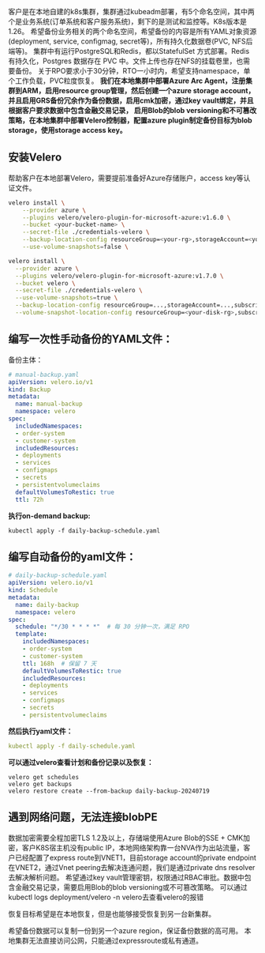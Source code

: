客户是在本地自建的k8s集群，集群通过kubeadm部署，有5个命名空间，其中两个是业务系统(订单系统和客户服务系统)，剩下的是测试和监控等。K8s版本是1.26。
希望备份业务相关的两个命名空间，希望备份的内容是所有YAML对象资源(deployment, service, configmag, secret等)，所有持久化数据卷(PVC, NFS后端等)。
集群中有运行PostgreSQL和Redis，都以StatefulSet 方式部署。Redis 有持久化，Postgres 数据存在 PVC 中。文件上传也存在NFS的挂载卷里，也需要备份。
关于RPO要求小于30分钟，RTO一小时内，希望支持namespace，单个工作负载，PVC粒度恢复。
**我们在本地集群中部署Azure Arc Agent，注册集群到ARM，启用resource group管理，然后创建一个azure storage account，并且启用GRS备份冗余作为备份数据，启用cmk加密，通过key vault绑定，并且根据客户要求数据中包含金融交易记录，
启用Blob的blob versioning和不可篡改策略，在本地集群中部署Velero控制器，配置azure plugin制定备份目标为blob storage，使用storage access key。**

## 安装Velero
帮助客户在本地部署Velero，需要提前准备好Azure存储账户，access key等认证文件。
```bash
velero install \
    --provider azure \
    --plugins velero/velero-plugin-for-microsoft-azure:v1.6.0 \
    --bucket <your-bucket-name> \
    --secret-file ./credentials-velero \
    --backup-location-config resourceGroup=<your-rg>,storageAccount=<your-sa>,subscriptionId=<your-sub-id> \
    --use-volume-snapshots=false \

velero install \
  --provider azure \
  --plugins velero/velero-plugin-for-microsoft-azure:v1.7.0 \
  --bucket velero \
  --secret-file ./credentials-velero \
  --use-volume-snapshots=true \
  --backup-location-config resourceGroup=...,storageAccount=...,subscriptionId=... \
  --volume-snapshot-location-config resourceGroup=<your-disk-rg>,subscriptionId=<your-sub-id>
```

## 编写一次性手动备份的YAML文件：
备份主体：
```yaml
# manual-backup.yaml
apiVersion: velero.io/v1
kind: Backup
metadata:
  name: manual-backup
  namespace: velero
spec:
  includedNamespaces:
  - order-system
  - customer-system
  includedResources:
  - deployments
  - services
  - configmaps
  - secrets
  - persistentvolumeclaims
  defaultVolumesToRestic: true
  ttl: 72h
```

**执行on-demand backup:**
```kubectl
kubectl apply -f daily-backup-schedule.yaml
```

## 编写自动备份的yaml文件：
```yaml
# daily-backup-schedule.yaml
apiVersion: velero.io/v1
kind: Schedule
metadata:
  name: daily-backup
  namespace: velero
spec:
  schedule: "*/30 * * * *"  # 每 30 分钟一次，满足 RPO
  template:
    includedNamespaces:
    - order-system
    - customer-system
    ttl: 168h  # 保留 7 天
    defaultVolumesToRestic: true
    includedResources:
    - deployments
    - services
    - configmaps
    - secrets
    - persistentvolumeclaims
```
**然后执行yaml文件：**
```yaml
kubectl apply -f daily-schedule.yaml
```

**可以通过velero查看计划和备份记录以及恢复：**
```velero
velero get schedules
velero get backups
velero restore create --from-backup daily-backup-20240719
```

## 遇到网络问题，无法连接blobPE
数据加密需要全程加密TLS 1.2及以上，存储端使用Azure Blob的SSE + CMK加密，客户K8S宿主机没有public IP，本地网络架构靠一台NVA作为出站流量，客户已经配置了express route到VNET1，目前storage account的private endpoint在VNET2，通过Vnet peering去解决连通问题，我们是通过private dns resolver去解决解析问题。
希望通过key vault管理密钥，权限通过RBAC审批。数据中包含金融交易记录，需要启用Blob的blob versioning或不可篡改策略。
可以通过kubectl logs deployment/velero -n velero去查看velero的报错

恢复目标希望是在本地恢复，但是也能够接受恢复到另一台新集群。

希望备份数据可以复制一份到另一个azure region，保证备份数据的高可用。
本地集群无法直接访问公网，只能通过expressroute或私有通道。

